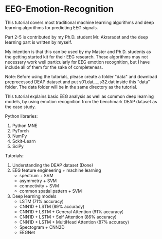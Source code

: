# EEG-Emotion-Recognition

This tutorial covers most traditional machine learning algorithms and deep learning algorithms for predicting EEG signals.  

Part 2-5 is contributed by my Ph.D. student Mr. Akraradet and the deep learning part is written by myself.

My intention is that this can be used by my Master and Ph.D. students as the getting started kit for their EEG research.   These algorithms may not necessary work well particularly for EEG emotion recognition, but I have include all of them for the sake of completeness.

Note: Before using the tutorials, please create a folder "data" and download preprocessed DEAP dataset and put s01.dat,...,s32.dat inside this "data" folder.  The data folder will be in the same directory as the tutorial.

This tutorial explains basic EEG analysis as well as common deep learning models, by using emotion recognition from the benchmark DEAP dataset as the case study.

Python libraries:
1. Python MNE
2. PyTorch
3. NumPy
4. Sckit-Learn
5. SciPy

Tutorials:
1. Understanding the DEAP dataset (Done)
2. EEG feature engineering + machine learning
   - spectrum + SVM
   - asymmetry + SVM
   - connectivity + SVM
   - common spatial pattern + SVM
3. Deep learning models
   - LSTM (71% accuracy)
   - CNN1D + LSTM (89% accuracy)
   - CNN1D + LSTM + General Attention (91% accuracy)
   - CNN1D + LSTM + Self Attention (86% accuracy)
   - CNN1D + LSTM + MultiHead Attention (87% accuracy)
   - Spectogram + CNN2D
   - EEGNet
   
